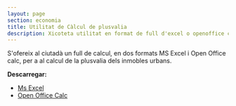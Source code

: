 ```yaml
---
layout: page
section: economia
title: Utilitat de Càlcul de plusvalia
description: Xicoteta utilitat en format de full d'excel o openoffice calc per al càlcul de plusvalies.
---
```

S'ofereix al ciutadà un full de calcul, en dos formats MS Excel i Open Office calc, per a al calcul de la plusvalia dels inmobles urbans.

**Descarregar:**

* [Ms Excel](/downloads/economia/UtilidadCalculoPlusValia.xls)
* [Open Office Calc](/downloads/economia/UtilidadCalculoPlusValia.ods)